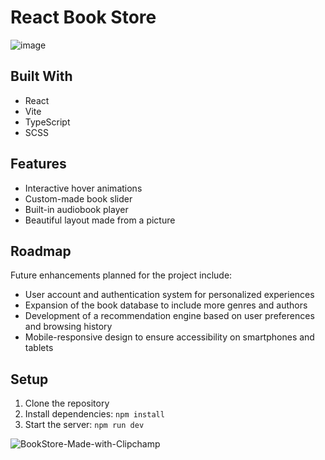 # React Book Store

![image](https://github.com/SKom2/react-ts-book-store/assets/103752057/1265a0cb-4338-49dd-b0b7-bdd58fd50c4c)


## Built With

- React
- Vite
- TypeScript
- SCSS

## Features

- Interactive hover animations
- Custom-made book slider
- Built-in audiobook player
- Beautiful layout made from a picture

## Roadmap

Future enhancements planned for the project include:

- User account and authentication system for personalized experiences
- Expansion of the book database to include more genres and authors
- Development of a recommendation engine based on user preferences and browsing history
- Mobile-responsive design to ensure accessibility on smartphones and tablets

## Setup

1. Clone the repository
2. Install dependencies: `npm install`
3. Start the server: `npm run dev`

![BookStore-Made-with-Clipchamp](https://github.com/SKom2/react-ts-book-store/assets/103752057/153a4814-8a8e-4462-9b0f-45c7c672c38b)
